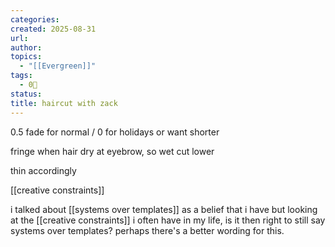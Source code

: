 ```yaml
---
categories:
created: 2025-08-31
url:
author:
topics:
  - "[[Evergreen]]"
tags:
  - 0🌲
status:
title: haircut with zack
---
```

0.5 fade for normal / 0 for holidays or want shorter 

fringe when hair dry at eyebrow, so wet cut lower 

thin accordingly 

[[creative constraints]]

i talked about [[systems over templates]] as a belief that i have but looking at the [[creative constraints]] i often have in my life, is it then right to still say systems over templates? perhaps there's a better wording for this.